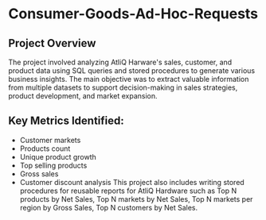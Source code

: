 # Consumer-Goods-Ad-Hoc-Requests
## Project Overview
The project involved analyzing AtliQ Harware's sales, customer, and product data using SQL queries and stored procedures to generate various business insights. The main objective was to extract valuable information from multiple datasets to support decision-making in sales strategies, product development, and market expansion.
## Key Metrics Identified:
- Customer markets
- Products count
- Unique product growth
- Top selling products
- Gross sales
- Customer discount analysis
This project also includes writing stored procedures for reusable reports for AtliQ Hardware such as Top N products by Net Sales, Top N markets by Net Sales, Top N markets per region by Gross Sales, Top N customers by Net Sales.
